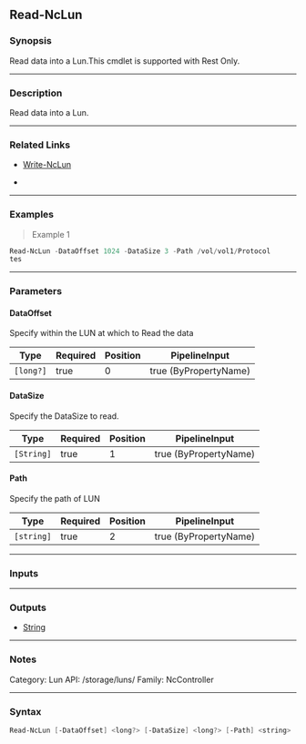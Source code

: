 Read-NcLun
----------

### Synopsis
Read data into a Lun.This cmdlet is supported with Rest Only.

---

### Description

Read data into a Lun.

---

### Related Links
* [Write-NcLun](Write-NcLun)

* 

---

### Examples
> Example 1

```PowerShell
Read-NcLun -DataOffset 1024 -DataSize 3 -Path /vol/vol1/Protocol
tes

```

---

### Parameters
#### **DataOffset**
Specify within the LUN at which to Read the data

|Type     |Required|Position|PipelineInput        |
|---------|--------|--------|---------------------|
|`[long?]`|true    |0       |true (ByPropertyName)|

#### **DataSize**
Specify the DataSize  to read.

|Type      |Required|Position|PipelineInput        |
|----------|--------|--------|---------------------|
|`[String]`|true    |1       |true (ByPropertyName)|

#### **Path**
Specify the path of LUN

|Type      |Required|Position|PipelineInput        |
|----------|--------|--------|---------------------|
|`[string]`|true    |2       |true (ByPropertyName)|

---

### Inputs

---

### Outputs
* [String](https://learn.microsoft.com/en-us/dotnet/api/System.String)

---

### Notes
Category: Lun
API: /storage/luns/
Family: NcController

---

### Syntax
```PowerShell
Read-NcLun [-DataOffset] <long?> [-DataSize] <long?> [-Path] <string> [<CommonParameters>]
```
